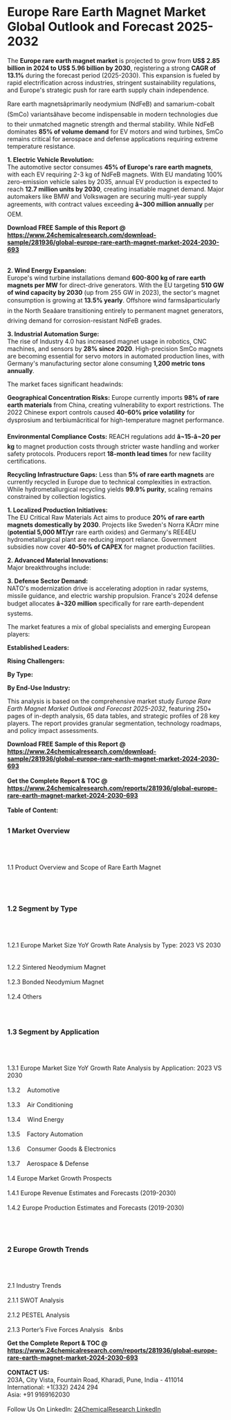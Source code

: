 <h1>Europe Rare Earth Magnet Market Global Outlook and Forecast 2025-2032</h1><p>The <strong>Europe rare earth magnet market</strong> is projected to grow from <strong>US$ 2.85 billion in 2024 to US$ 5.96 billion by 2030</strong>, registering a strong <strong>CAGR of 13.1%</strong> during the forecast period (2025-2030). This expansion is fueled by rapid electrification across industries, stringent sustainability regulations, and Europe's strategic push for rare earth supply chain independence.</p><p>Rare earth magnetsâprimarily neodymium (NdFeB) and samarium-cobalt (SmCo) variantsâhave become indispensable in modern technologies due to their unmatched magnetic strength and thermal stability. While NdFeB dominates <strong>85% of volume demand</strong> for EV motors and wind turbines, SmCo remains critical for aerospace and defense applications requiring extreme temperature resistance.</p><p><strong>1. Electric Vehicle Revolution:</strong><br>
The automotive sector consumes <strong>45% of Europe's rare earth magnets</strong>, with each EV requiring 2-3 kg of NdFeB magnets. With EU mandating 100% zero-emission vehicle sales by 2035, annual EV production is expected to reach <strong>12.7 million units by 2030</strong>, creating insatiable magnet demand. Major automakers like BMW and Volkswagen are securing multi-year supply agreements, with contract values exceeding <strong>â¬300 million annually</strong> per OEM.</p><div><b>Download FREE Sample of this Report @ 
            <a href="https://www.24chemicalresearch.com/download-sample/281936/global-europe-rare-earth-magnet-market-2024-2030-693">
            https://www.24chemicalresearch.com/download-sample/281936/global-europe-rare-earth-magnet-market-2024-2030-693</a></b></div><br><p><strong>2. Wind Energy Expansion:</strong><br>
Europe's wind turbine installations demand <strong>600-800 kg of rare earth magnets per MW</strong> for direct-drive generators. With the EU targeting <strong>510 GW of wind capacity by 2030</strong> (up from 255 GW in 2023), the sector's magnet consumption is growing at <strong>13.5% yearly</strong>. Offshore wind farmsâparticularly in the North Seaâare transitioning entirely to permanent magnet generators, driving demand for corrosion-resistant NdFeB grades.</p><p><strong>3. Industrial Automation Surge:</strong><br>
The rise of Industry 4.0 has increased magnet usage in robotics, CNC machines, and sensors by <strong>28% since 2020</strong>. High-precision SmCo magnets are becoming essential for servo motors in automated production lines, with Germany's manufacturing sector alone consuming <strong>1,200 metric tons annually</strong>.</p><p>The market faces significant headwinds:</p><p><strong>Geographical Concentration Risks:</strong> Europe currently imports <strong>98% of rare earth materials</strong> from China, creating vulnerability to export restrictions. The 2022 Chinese export controls caused <strong>40-60% price volatility</strong> for dysprosium and terbiumâcritical for high-temperature magnet performance.</p><p><strong>Environmental Compliance Costs:</strong> REACH regulations add <strong>â¬15-â¬20 per kg</strong> to magnet production costs through stricter waste handling and worker safety protocols. Producers report <strong>18-month lead times</strong> for new facility certifications.</p><p><strong>Recycling Infrastructure Gaps:</strong> Less than <strong>5% of rare earth magnets</strong> are currently recycled in Europe due to technical complexities in extraction. While hydrometallurgical recycling yields <strong>99.9% purity</strong>, scaling remains constrained by collection logistics.</p><p><strong>1. Localized Production Initiatives:</strong><br>
The EU Critical Raw Materials Act aims to produce <strong>20% of rare earth magnets domestically by 2030</strong>. Projects like Sweden's Norra KÃ¤rr mine (<strong>potential 5,000 MT/yr</strong> rare earth oxides) and Germany's REE4EU hydrometallurgical plant are reducing import reliance. Government subsidies now cover <strong>40-50% of CAPEX</strong> for magnet production facilities.</p><p><strong>2. Advanced Material Innovations:</strong><br>
Major breakthroughs include:</p><p><strong>3. Defense Sector Demand:</strong><br>
NATO's modernization drive is accelerating adoption in radar systems, missile guidance, and electric warship propulsion. France's 2024 defense budget allocates <strong>â¬320 million</strong> specifically for rare earth-dependent systems.</p><p>The market features a mix of global specialists and emerging European players:</p><p><strong>Established Leaders:</strong></p><p><strong>Rising Challengers:</strong></p><p><strong>By Type:</strong></p><p><strong>By End-Use Industry:</strong></p><p>This analysis is based on the comprehensive market study <em>Europe Rare Earth Magnet Market Outlook and Forecast 2025-2032</em>, featuring 250+ pages of in-depth analysis, 65 data tables, and strategic profiles of 28 key players. The report provides granular segmentation, technology roadmaps, and policy impact assessments.</p><div><b>Download FREE Sample of this Report @ 
            <a href="https://www.24chemicalresearch.com/download-sample/281936/global-europe-rare-earth-magnet-market-2024-2030-693">
            https://www.24chemicalresearch.com/download-sample/281936/global-europe-rare-earth-magnet-market-2024-2030-693</a></b></div><br><div><b>Get the Complete Report & TOC @ 
            <a href="https://www.24chemicalresearch.com/reports/281936/global-europe-rare-earth-magnet-market-2024-2030-693">
            https://www.24chemicalresearch.com/reports/281936/global-europe-rare-earth-magnet-market-2024-2030-693</a></b></div><br>
            <b>Table of Content:</b><p><h2><span style="font-size:16px"><strong>1 Market Overview&nbsp;&nbsp; &nbsp;</strong></span></h2><br />
<br />
<p>1.1 Product Overview and Scope of Rare Earth Magnet&nbsp;</p><br />
<br />
<h2><strong><span style="font-size:16px">1.2 Segment by Type&nbsp;&nbsp; &nbsp;</span></strong></h2><br />
<br />
<p>1.2.1 Europe Market Size YoY Growth Rate Analysis by Type: 2023 VS 2030&nbsp;&nbsp; &nbsp;<br /><br />
1.2.2 Sintered Neodymium Magnet&nbsp;&nbsp; &nbsp;<br /><br />
1.2.3 Bonded Neodymium Magnet<br /><br />
1.2.4 Others<br /><br />
<br />
<h2><span style="font-size:16px"><strong>1.3 Segment by Application&nbsp;&nbsp;</strong></span></h2><br />
<br />
<p>1.3.1 Europe Market Size YoY Growth Rate Analysis by Application: 2023 VS 2030&nbsp;&nbsp; &nbsp;<br /><br />
1.3.2&nbsp;&nbsp; &nbsp;Automotive<br /><br />
1.3.3&nbsp;&nbsp; &nbsp;Air Conditioning<br /><br />
1.3.4&nbsp;&nbsp; &nbsp;Wind Energy<br /><br />
1.3.5&nbsp;&nbsp; &nbsp;Factory Automation<br /><br />
1.3.6&nbsp;&nbsp; &nbsp;Consumer Goods & Electronics<br /><br />
1.3.7&nbsp;&nbsp; &nbsp;Aerospace & Defense<br /><br />
1.4 Europe Market Growth Prospects&nbsp;&nbsp; &nbsp;<br /><br />
1.4.1 Europe Revenue Estimates and Forecasts (2019-2030)&nbsp;&nbsp; &nbsp;<br /><br />
1.4.2 Europe Production Estimates and Forecasts (2019-2030)&nbsp;&nbsp;</p><br />
<br />
<h2><span style="font-size:16px"><strong>2 Europe Growth Trends&nbsp;&nbsp; &nbsp;</strong></span></h2><br />
<br />
<p>2.1 Industry Trends&nbsp;&nbsp; &nbsp;<br /><br />
2.1.1 SWOT Analysis&nbsp;&nbsp; &nbsp;<br /><br />
2.1.2 PESTEL Analysis&nbsp;&nbsp; &nbsp;<br /><br />
2.1.3 Porter&rsquo;s Five Forces Analysis&nbsp;&nbsp; &nbs</p><div><b>Get the Complete Report & TOC @ 
            <a href="https://www.24chemicalresearch.com/reports/281936/global-europe-rare-earth-magnet-market-2024-2030-693">
            https://www.24chemicalresearch.com/reports/281936/global-europe-rare-earth-magnet-market-2024-2030-693</a></b></div><br><b>CONTACT US:</b><br>
            203A, City Vista, Fountain Road, Kharadi, Pune, India - 411014<br>
            International: +1(332) 2424 294<br>
            Asia: +91 9169162030 <br><br>
            Follow Us On LinkedIn: <a href="https://www.linkedin.com/company/24chemicalresearch/">24ChemicalResearch LinkedIn</a>